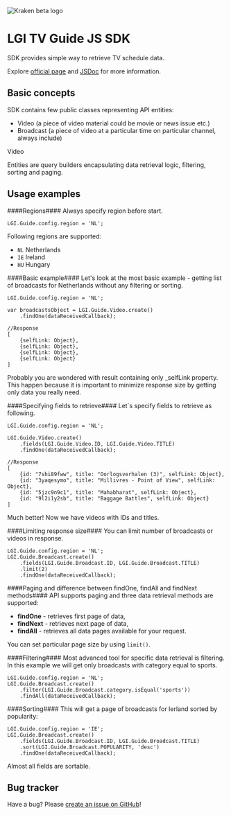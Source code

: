 ![Kraken beta logo](https://github.com/LibertyGlobal/Kraken-SDK/blob/master/doc/img/logo-kraken.png?raw=true)

LGI TV Guide JS SDK
=====================

SDK provides simple way to retrieve TV schedule data.

Explore [official page](http://appdev.io) and [JSDoc](http://htmlpreview.github.io/?http://raw.github.com/LibertyGlobal/Kraken-SDK/master/doc/index.html) for more information.


Basic concepts
--------------

SDK contains few public classes representing API entities:

* Video (a piece of video material could be movie or news issue etc.)
* Broadcast (a piece of video at a particular time on particular channel, always include)


Video

Entities are query builders encapsulating data retrieval logic, filtering, sorting and paging.


Usage examples
--------------

####Regions####
Always specify region before start. 

	LGI.Guide.config.region = 'NL';

Following regions are supported:

- `NL` Netherlands
- `IE` Ireland
- `HU` Hungary


####Basic example####
Let's look at the most basic example - getting list of broadcasts for Netherlands without any filtering or sorting.

	LGI.Guide.config.region = 'NL';
	
    var broadcastsObject = LGI.Guide.Video.create()
    	.findOne(dataReceivedCallback);
    	
    //Response
    [
    	{selfLink: Object},
		{selfLink: Object},
		{selfLink: Object},
		{selfLink: Object}
	]

Probably you are wondered with result containing only _selfLink property. This happen because it is important to minimize response size by getting only data you really need.

####Specifying fields to retrieve####
Let`s specify fields to retrieve as following.

    LGI.Guide.config.region = 'NL';
    
    LGI.Guide.Video.create()
    	.fields(LGI.Guide.Video.ID, LGI.Guide.Video.TITLE)
    	.findOne(dataReceivedCallback);
    	
    //Response
    [
    	{id: "7shi89fww", title: "Oorlogsverhalen (3)", selfLink: Object},
		{id: "3yaqesymo", title: "Millivres - Point of View", selfLink: Object},
		{id: "5jzc9n9c1", title: "Mahabharat", selfLink: Object},
		{id: "9l2i1y2sb", title: "Baggage Battles", selfLink: Object}
    ]
    
Much better! Now we have videos with IDs and titles.

####Limiting response size####
You can limit number of broadcasts or videos in response.

    LGI.Guide.config.region = 'NL';
    LGI.Guide.Broadcast.create()
    	.fields(LGI.Guide.Broadcast.ID, LGI.Guide.Broadcast.TITLE)
    	.limit(2)
    	.findOne(dataReceivedCallback);

####Paging and difference between findOne, findAll and findNext methods####
API supports paging and three data retrieval methods are supported:

* __findOne__ - retrieves first page of data,
* __findNext__ - retrieves next page of data,
* __findAll__ - retrieves all data pages available for your request.

You can set particular page size by using `limit()`.


####Filtering####
Most advanced tool for specific data retrieval is filtering. In this example we will get only broadcasts with category equal to sports.

    LGI.Guide.config.region = 'NL';
    LGI.Guide.Broadcast.create()
    	.filter(LGI.Guide.Broadcast.category.isEqual('sports'))
    	.findAll(dataReceivedCallback);


####Sorting####
This will get a page of broadcasts for Ierland sorted by popularity:

    LGI.Guide.config.region = 'IE';
    LGI.Guide.Broadcast.create()
    	.fields(LGI.Guide.Broadcast.ID, LGI.Guide.Broadcast.TITLE)
        .sort(LGI.Guide.Broadcast.POPULARITY, 'desc')
        .findOne(dataReceivedCallback);

Almost all fields are sortable.
    

Bug tracker
-----------

Have a bug? Please [create an issue on GitHub](https://github.com/LibertyGlobal/sdk/issues)!
